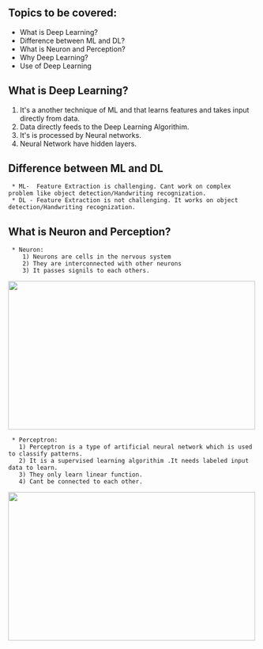   ## Topics to be covered: 
  * What is Deep Learning?
  * Difference between ML and DL?
  * What is Neuron and Perception?
  * Why Deep Learning?
  * Use of Deep Learning
  
  ## What is Deep Learning?
  
   1) It's a another technique of ML and that learns features and takes input directly from data.
   2) Data directly feeds to the Deep Learning Algorithim.
   3) It's is processed by Neural networks.
   4) Neural Network have hidden layers.
   
   ## Difference between ML and DL
     
     * ML-  Feature Extraction is challenging. Cant work on complex problem like object detection/Handwriting recognization.
     * DL - Feature Extraction is not challenging. It works on object detection/Handwriting recognization.
     
   ## What is Neuron and Perception?
   
     * Neuron: 
        1) Neurons are cells in the nervous system
        2) They are interconnected with other neurons
        3) It passes signils to each others.
        
<img src="https://user-images.githubusercontent.com/42385240/193513202-f396e177-34e2-4abc-925d-fa1301458487.png" width=500 height=300>

     * Perceptron:
       1) Perceptron is a type of artificial neural network which is used to classify patterns.
       2) It is a supervised learning algorithim .It needs labeled input data to learn.
       3) They only learn linear function.
       4) Cant be connected to each other.
<img src="https://user-images.githubusercontent.com/42385240/193513067-293db73d-e829-4853-bdc5-1c1b37943dca.png" width=500 height=300>


      




        



   
   
